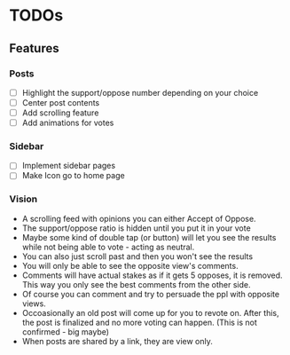 # TODOs

## Features

### Posts
- [ ] Highlight the support/oppose number depending on your choice
- [ ] Center post contents
- [ ] Add scrolling feature
- [ ] Add animations for votes

### Sidebar
- [ ] Implement sidebar pages
- [ ] Make Icon go to home page

### Vision
- A scrolling feed with opinions you can either Accept of Oppose.
- The support/oppose ratio is hidden until you put it in your vote
- Maybe some kind of double tap (or button) will let you see the results while not being able to vote - acting as neutral.
- You can also just scroll past and then you won't see the results
- You will only be able to see the opposite view's comments. 
- Comments will have actual stakes as if it gets 5 opposes, it is removed. This way you only see the best comments from the other side.
- Of course you can comment and try to persuade the ppl with opposite views.
- Occoasionally an old post will come up for you to revote on. After this, the post is finalized and no more voting can happen. (This is not confirmed - big maybe)
- When posts are shared by a link, they are view only.